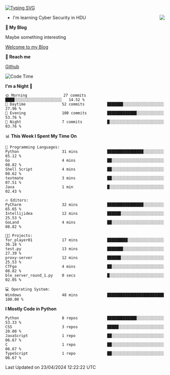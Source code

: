 [![Typing SVG](https://readme-typing-svg.herokuapp.com?font=Fira+Code&pause=1000&random=false&width=450&height=60&lines=Hello+%F0%9F%91%8B%F0%9F%8F%BB;I'm+JBNRZ)](https://git.io/typing-svg)

<a href="#">
  <img align="right" src="https://github-readme-stats.vercel.app/api?username=JBNRZ&show_icons=true&bg_color=15,f2f7fd,E0EAFC" />
</a>

- I'm learning Cyber Security in HDU

 **🌱 My Blog**

Maybe something interesting

[Welcome to my Blog](https://jbnrz.com.cn/)

 **💬 Reach me** 

[Github](https://github.com/JBNRZ)


<!--START_SECTION:waka-->
![Code Time](http://img.shields.io/badge/Code%20Time-423%20hrs%205%20mins-blue)

**I'm a Night 🦉** 

```text
🌞 Morning                27 commits          ████░░░░░░░░░░░░░░░░░░░░░   14.52 % 
🌆 Daytime                52 commits          ███████░░░░░░░░░░░░░░░░░░   27.96 % 
🌃 Evening                100 commits         █████████████░░░░░░░░░░░░   53.76 % 
🌙 Night                  7 commits           █░░░░░░░░░░░░░░░░░░░░░░░░   03.76 % 
```


📊 **This Week I Spent My Time On** 

```text
💬 Programming Languages: 
Python                   31 mins             ████████████████░░░░░░░░░   65.12 % 
Go                       4 mins              ██░░░░░░░░░░░░░░░░░░░░░░░   08.82 % 
Shell Script             4 mins              ██░░░░░░░░░░░░░░░░░░░░░░░   08.62 % 
textmate                 3 mins              ██░░░░░░░░░░░░░░░░░░░░░░░   07.51 % 
Java                     1 min               █░░░░░░░░░░░░░░░░░░░░░░░░   02.43 % 

🔥 Editors: 
PyCharm                  32 mins             ████████████████░░░░░░░░░   65.65 % 
Intellijidea             12 mins             ██████░░░░░░░░░░░░░░░░░░░   25.53 % 
GoLand                   4 mins              ██░░░░░░░░░░░░░░░░░░░░░░░   08.82 % 

🐱‍💻 Projects: 
for_player01             17 mins             █████████░░░░░░░░░░░░░░░░   36.18 % 
test.py                  13 mins             ███████░░░░░░░░░░░░░░░░░░   27.39 % 
proxy-server             12 mins             ██████░░░░░░░░░░░░░░░░░░░   25.53 % 
CTFgo                    4 mins              ██░░░░░░░░░░░░░░░░░░░░░░░   08.82 % 
ble_server_round_1.py    0 secs              █░░░░░░░░░░░░░░░░░░░░░░░░   02.05 % 

💻 Operating System: 
Windows                  48 mins             █████████████████████████   100.00 % 
```

**I Mostly Code in Python** 

```text
Python                   8 repos             █████████████░░░░░░░░░░░░   53.33 % 
CSS                      3 repos             █████░░░░░░░░░░░░░░░░░░░░   20.00 % 
JavaScript               1 repo              ██░░░░░░░░░░░░░░░░░░░░░░░   06.67 % 
C                        1 repo              ██░░░░░░░░░░░░░░░░░░░░░░░   06.67 % 
TypeScript               1 repo              ██░░░░░░░░░░░░░░░░░░░░░░░   06.67 % 
```




 Last Updated on 23/04/2024 12:22:22 UTC
<!--END_SECTION:waka-->
